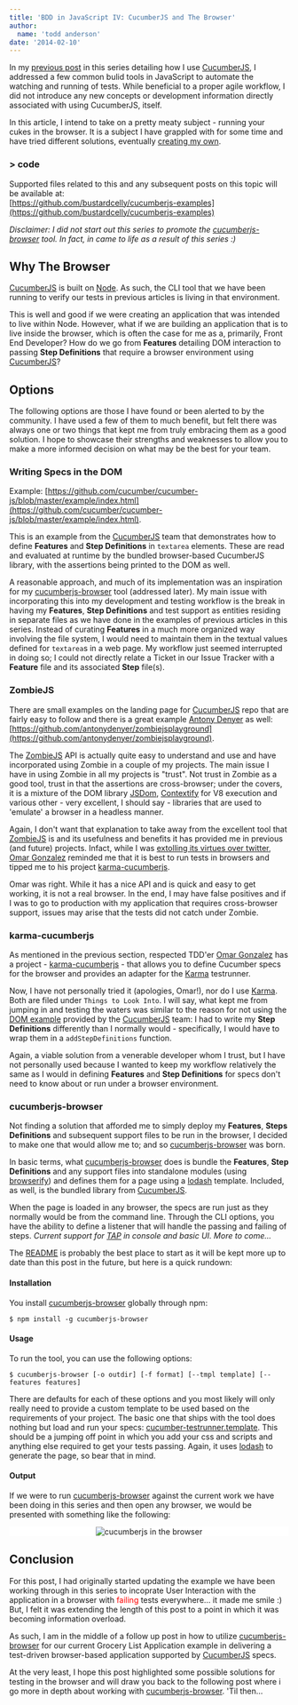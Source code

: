 ```yaml
---
title: 'BDD in JavaScript IV: CucumberJS and The Browser'
author:
  name: 'todd anderson'
date: '2014-02-10'
---
```

In my [previous post](http://custardbelly.com/blog/blog-posts/2014/01/29/cucumberjs-build/index.html) in this series detailing how I use [CucumberJS](https://github.com/cucumber/cucumber-js), I addressed a few common bulid tools in JavaScript to automate the watching and running of tests. While beneficial to a proper agile workflow, I did not introduce any new concepts or development information directly associated with using CucumberJS, itself.

In this article, I intend to take on a pretty meaty subject - running your cukes in the browser. It is a subject I have grappled with for some time and have tried different solutions, eventually [creating my own](https://github.com/bustardcelly/cucumberjs-browser). 

### &gt; code
Supported files related to this and any subsequent posts on this topic will be available at:  
[https://github.com/bustardcelly/cucumberjs-examples](https://github.com/bustardcelly/cucumberjs-examples)

_Disclaimer: I did not start out this series to promote the [cucumberjs-browser](https://github.com/bustardcelly/cucumberjs-browser) tool. In fact, in came to life as a result of this series :)_

## Why The Browser
[CucumberJS](https://github.com/cucumber/cucumber-js) is built on [Node](http://nodejs.org). As such, the CLI tool that we have been running to verify our tests in previous articles is living in that environment. 

This is well and good if we were creating an application that was intended to live within Node. However, what if we are building an application that is to live inside the browser, which is often the case for me as a, primarily, Front End Developer? How do we go from __Features__ detailing DOM interaction to passing __Step Definitions__ that require a browser environment using [CucumberJS](https://github.com/cucumber/cucumber-js)?

## Options
The following options are those I have found or been alerted to by the community. I have used a few of them to much benefit, but felt there was always one or two things that kept me from truly embracing them as a good solution. I hope to showcase their strengths and weaknesses to allow you to make a more informed decision on what may be the best for your team.

### Writing Specs in the DOM
Example: [https://github.com/cucumber/cucumber-js/blob/master/example/index.html](https://github.com/cucumber/cucumber-js/blob/master/example/index.html).

This is an example from the [CucumberJS](https://github.com/cucumber/cucumber-js) team that demonstrates how to define __Features__ and __Step Definitions__ in `textarea` elements. These are read and evaluated at runtime by the bundled browser-based CucumberJS library, with the assertions being printed to the DOM as well.

A reasonable approach, and much of its implementation was an inspiration for my [cucumberjs-browser](https://github.com/bustardcelly/cucumberjs-browser) tool (addressed later). My main issue with incorporating this into my development and testing workflow is the break in having my __Features__, __Step Definitions__ and test support as entities residing in separate files as we have done in the examples of previous articles in this series. Instead of curating __Features__ in a much more organized way involving the file system, I would need to maintain them in the textual values defined for `textarea`s in a web page. My workflow just seemed interrupted in doing so; I could not directly relate a Ticket in our Issue Tracker with a __Feature__ file and its associated __Step__ file(s).

### ZombieJS
There are small examples on the landing page for [CucumberJS](https://github.com/cucumber/cucumber-js) repo that are fairly easy to follow and there is a great example [Antony Denyer](http://www.antonydenyer.co.uk/) as well: [https://github.com/antonydenyer/zombiejsplayground](https://github.com/antonydenyer/zombiejsplayground).

The [ZombieJS](http://zombie.labnotes.org/) API is actually quite easy to understand and use and have incorporated using Zombie in a couple of my projects. The main issue I have in using Zombie in all my projects is "trust". Not trust in Zombie as a good tool, trust in that the assertions are cross-browser; under the covers, it is a mixture of the DOM library [JSDom](http://jsdom.org/), [Contextify](https://github.com/brianmcd/contextify) for V8 execution and various other - very excellent, I should say - libraries that are used to 'emulate' a browser in a headless manner.

Again, I don't want that explanation to take away from the excellent tool that [ZombieJS](http://zombie.labnotes.org/) is and its usefulness and benefits it has provided me in previous (and future) projects. Infact, while I was [extolling its virtues over twitter](https://twitter.com/_toddanderson_/status/414210165001699328), [Omar Gonzalez](https://twitter.com/s9tpepper) reminded me that it is best to run tests in browsers and tipped me to his project [karma-cucumberjs](https://github.com/s9tpepper/karma-cucumberjs).

Omar was right. While it has a nice API and is quick and easy to get working, it is not a real browser. In the end, I may have false positives and if I was to go to production with my application that requires cross-browser support, issues may arise that the tests did not catch under Zombie.

### karma-cucumberjs
As mentioned in the previous section, respected TDD'er [Omar Gonzalez](https://twitter.com/s9tpepper) has a project - [karma-cucumberjs](https://github.com/s9tpepper/karma-cucumberjs) - that allows you to define Cucumber specs for the browser and provides an adapter for the [Karma](http://karma-runner.github.io/0.10/index.html) testrunner.

Now, I have not personally tried it (apologies, Omar!), nor do I use [Karma](http://karma-runner.github.io/0.10/index.html). Both are filed under `Things to Look Into`. I will say, what kept me from jumping in and testing the waters was similar to the reason for not using the [DOM example](https://github.com/cucumber/cucumber-js/blob/master/example/index.html) provided by the [CucumberJS](https://github.com/cucumber/cucumber-js) team: I had to write my __Step Definitions__ differently than I normally would - specifically, I would have to wrap them in a `addStepDefinitions` function.

Again, a viable solution from a venerable developer whom I trust, but I have not personally used because I wanted to keep my workflow relatively the same as I would in defining __Features__ and __Step Definitions__ for specs don't need to know about or run under a browser environment.

### cucumberjs-browser
Not finding a solution that afforded me to simply deploy my __Features__, __Steps Definitions__ and subsequent support files to be run in the browser, I decided to make one that would allow me to; and so [cucumberjs-browser](https://github.com/bustardcelly/cucumberjs-browser) was born.

In basic terms, what [cucumberjs-browser](https://github.com/bustardcelly/cucumberjs-browser) does is bundle the __Features__, __Step Definitions__ and any support files into standalone modules (using [browserify](http://browserify.org/)) and defines them for a page using a [lodash](http://lodash.com/docs) template. Included, as well, is the bundled library from [CucumberJS](https://github.com/cucumber/cucumber-js). 

When the page is loaded in any browser, the specs are run just as they normally would be from the command line. Through the CLI options, you have the ability to define a listener that will handle the passing and failing of steps. _Current support for [TAP](http://en.wikipedia.org/wiki/Test_Anything_Protocol) in console and basic UI. More to come..._

The [README](https://github.com/bustardcelly/cucumberjs-browser/blob/master/README.md) is probably the best place to start as it will be kept more up to date than this post in the future, but here is a quick rundown:

#### Installation
You install [cucumberjs-browser](https://github.com/bustardcelly/cucumberjs-browser) globally through npm:

```
$ npm install -g cucumberjs-browser
```

#### Usage
To run the tool, you can use the following options:

```
$ cucumberjs-browser [-o outdir] [-f format] [--tmpl template] [--features features]
```

There are defaults for each of these options and you most likely will only really need to provide a custom template to be used based on the requirements of your project. The basic one that ships with the tool does nothing but load and run your specs: [cucumber-testrunner.template](https://github.com/bustardcelly/cucumberjs-browser/blob/master/template/cucumber-testrunner.template). This should be a jumping off point in which you add your css and scripts and anything else required to get your tests passing. Again, it uses [lodash](http://lodash.com/docs) to generate the page, so bear that in mind.

#### Output
If we were to run [cucumberjs-browser](https://github.com/bustardcelly/cucumberjs-browser) against the current work we have been doing in this series and then open any browser, we would be presented with something like the following:

<div style="width: 100%; overflow-x: scroll; background-color:#fff; text-align: center;">
  <img src="http://custardbelly.com/blog/images/cucumberjs-browser-1.png" alt="cucumberjs in the browser">
</div>

## Conclusion
For this post, I had originally started updating the example we have been working through in this series to incoprate User Interaction with the application in a browser with <span style="color: red;">failing</span> tests everywhere... it made me smile :) But, I felt it was extending the length of this post to a point in which it was becoming information overload.

As such, I am in the middle of a follow up post in how to utilize [cucumberjs-browser](https://github.com/bustardcelly/cucumberjs-browser) for our current Grocery List Application example in delivering a test-driven browser-based application supported by [CucumberJS](https://github.com/cucumber/cucumber-js) specs.

At the very least, I hope this post highlighted some possible solutions for testing in the browser and will draw you back to the following post where i go more in depth about working with [cucumberjs-browser](https://github.com/bustardcelly/cucumberjs-browser). 'Til then...